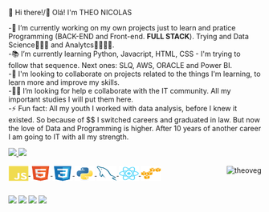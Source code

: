   👋 Hi there!/👋 Olá! I'm THEO NICOLAS


-🔭 I’m currently working on my own projects just to learn and pratice Programming (BACK-END and Front-end. **FULL STACK**). Trying and Data Science👨🏽‍🔬 and Analytcs🕵🏽‍♀️🤓. <br>
-📚 I’m currently learning Python, Javacript, HTML, CSS - I'm trying to follow that sequence. Next ones:  SLQ, AWS, ORACLE and Power BI.<br>
-👯 I'm looking to collaborate on projects related to the things I'm learning, to learn more and improve my skills.<br>
-🤝🏽 I’m looking for help e collaborate with the IT community. All my important studies I will put them here.<br>
-⚡ Fun fact: All my youth I worked with data analysis, before I knew it existed. So because of $$ I switched careers and graduated in law. But now the love of Data and Programming is higher. After 10 years of another career I am going to IT with all my strength.

 <div>
  <a href="https://github.com/NICOLASTHEO/nicolastheo">
  <img height="180em" src="https://github-readme-stats.vercel.app/api?username=nicolastheo&show_icons=true&theme=highcontrast&include_all_commits=true&count_private=true"/>
  <img height="180" src="https://github-readme-stats.vercel.app/api/top-langs/?username=nicolastheo&layout=compact&langs_count=7&theme=highcontrast"/>
</div>

  <div style="display: inline_block"><br>
  <img align="center" alt="theo-Js" height="30" width="40" src="https://raw.githubusercontent.com/devicons/devicon/master/icons/javascript/javascript-plain.svg">
  <img align="center" alt="theo-HTML" height="30" width="40" src="https://raw.githubusercontent.com/devicons/devicon/master/icons/html5/html5-original.svg">
  <img align="center" alt="theo-CSS" height="30" width="40" src="https://raw.githubusercontent.com/devicons/devicon/master/icons/css3/css3-original.svg">
  <img align="center" alt="theo-Python" height="30" width="40" src="https://raw.githubusercontent.com/devicons/devicon/master/icons/python/python-original.svg">
  <img align="center" alt="theo-Python" height="30" width="40" src="https://raw.githubusercontent.com/devicons/devicon/master/icons/mysql/mysql-original.svg">
  <img align="center" alt="theo-Python" height="30" width="40" src="https://raw.githubusercontent.com/devicons/devicon/master/icons/react/react-original.svg">
  <img align="center" alt="theo-Python" height="30" width="40" src="https://raw.githubusercontent.com/devicons/devicon/master/icons/amazonwebservices/amazonwebservices-original.svg">
    
  <img height="100em" align="right" alt="theoveg" src="http://4.bp.blogspot.com/-dlxAjQ3w_oo/U-03-mmiyQI/AAAAAAAAXl4/r7TPk0o9Gqo/s1600/Z5GFHul.gif">
</div>
  
  ##
  
  <div> 
  <a href="https://www.youtube.com/channel/UCsAJ_oQE9OotH9PsD1wKNtQ" target="_blank"><img src="https://img.shields.io/badge/YouTube-FF0000?style=for-the-badge&logo=youtube&logoColor=white" target="_blank"></a>
  <a href="https://www.instagram.com/theonicolasof/" target="_blank"><img src="https://img.shields.io/badge/-Instagram-%23E4405F?style=for-the-badge&logo=instagram&logoColor=white" target="_blank"></a> 
  <a href="https://www.linkedin.com/in/theo-araujo-45553246/" target="_blank"><img src="https://img.shields.io/badge/-LinkedIn-%230077B5?style=for-the-badge&logo=linkedin&logoColor=white" target="_blank"></a>
      <a href = "mailto:theonicolas87@gmail.com"><img height="45em" src="http://s2.glbimg.com/SoDnXJH5n7k28Qx69ZkknqlDyNs=/0x0:695x451/695x451/s.glbimg.com/po/tt2/f/original/2014/10/28/mensagem-encaminhamento-gmail1.png" target="_blank"></a>
    
  </div>
